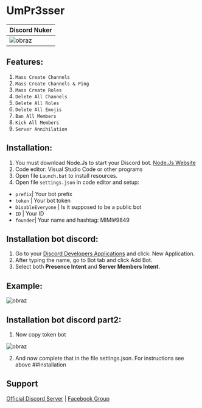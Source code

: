 # UmPr3sser
| Discord Nuker |
| ------------- |
|![obraz](https://user-images.githubusercontent.com/80784394/125196779-591e6e80-e25b-11eb-9c4c-a97458417b1b.png)

## Features:
1. `Mass Create Channels`
2. `Mass Create Channels & Ping`
3. `Mass Create Roles`
4. `Delete All Channels`
5. `Delete All Roles`
6. `Delete All Emojis`
7. `Ban All Members`
8. `Kick All Members`
9. `Server Annihilation` 
## Installation:
1. You must download Node.Js to start your Discord bot. [Node.Js Website](https://nodejs.org/en/download/)
2. Code editor: Visual Studio Code or other programs
3. Open file ```Launch.bat``` to install resources.
4. Open file ```settings.json``` in code editor and setup:
* `prefix`| Your bot prefix
* `token` | Your bot token
* `DisableEveryone` | Is it supposed to be a public bot
* `ID` | Your ID
* `founder`| Your name and hashtag: MIMI#9849
## Installation bot discord:
1. Go to your [Discord Developers Applications](https://discord.com/developers/applications) and click: New Application.
2. After typing the name, go to Bot tab and click Add Bot.
3. Select both **Presence Intent** and **Server Members Intent**.
## Example:
![obraz](https://user-images.githubusercontent.com/80784394/125197947-1612ca00-e260-11eb-9d25-a956cc7f23b7.png)
## Installation bot discord part2:
1. Now copy token bot

![obraz](https://user-images.githubusercontent.com/80784394/125198027-7ace2480-e260-11eb-8b44-b15129092e54.png)

2. And now complete that in the file settings.json. For instructions see above ##Installation

## Support
[Official Discord Server](https://discord.gg/Y3rhmyeFZj) | [Facebook Group](https://www.facebook.com/groups/2947046355574904/)
